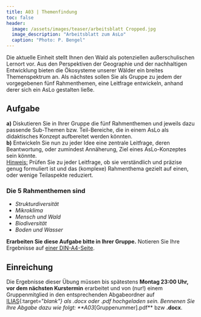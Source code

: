 ```yaml
---
title: A03 | Themenfindung
toc: false
header:
  image: /assets/images/teaser/arbeitsblatt Cropped.jpg
  image_description: "Arbeitsblatt zum AsLo"
  caption: "Photo: P. Bengel"
---
```



Die aktuelle Einheit stellt Ihnen den Wald als potenziellen außerschulischen Lernort vor. 
Aus den Perspektiven der Geographie und der nachhaltigen Entwicklung bieten die Ökosysteme unserer Wälder ein breites Themenspektrum an.
Als nächstes sollen Sie als Gruppe zu jedem der vorgegebenen fünf Rahmenthemen, eine Leitfrage entwickeln, anhand derer sich ein AsLo gestalten ließe.


## Aufgabe
**a)** Diskutieren Sie in Ihrer Gruppe die fünf Rahmenthemen und jeweils dazu passende Sub-Themen bzw. Teil-Bereiche, 
die in einem AsLo als didaktisches Konzept aufbereitet werden könnten. <br>
**b)** Entwickeln Sie nun zu jeder Idee eine zentrale Leitfrage, deren Beantwortung, oder zumindest Annäherung, Ziel eines AsLo-Konzeptes sein könnte.<br>
<u>Hinweis:</u> Prüfen Sie zu jeder Leitfrage, ob sie verständlich und präzise genug formuliert ist und das (komplexe) Rahmenthema gezielt auf einen, oder wenige Teilaspekte reduziert.<br>

### Die 5 Rahmenthemen sind
* *Strukturdiversität*
* *Mikroklima*
* *Mensch und Wald*
* *Biodiversität*
* *Boden und Wasser*

**Erarbeiten Sie diese Aufgabe bitte in Ihrer Gruppe.** 
Notieren Sie Ihre Ergebnisse auf <u>einer DIN-A4-Seite</u>.

## Einreichung
Die Ergebnisse dieser Übung müssen bis spätestens **Montag 23:00 Uhr, vor dem nächsten Kurstermin** erarbeitet und von (nur!) einem Gruppenmitglied in den entsprechenden Abgabeordner auf [ILIAS](https://ilias.uni-marburg.de/goto.php?target=crs_2862848&client_id=UNIMR){:target="_blank"} als .docx oder .pdf hochgeladen sein.
Bennenen Sie Ihre Abgabe dazu wie folgt: **A03_[Gruppenummer].pdf** bzw **.docx**.<br>

